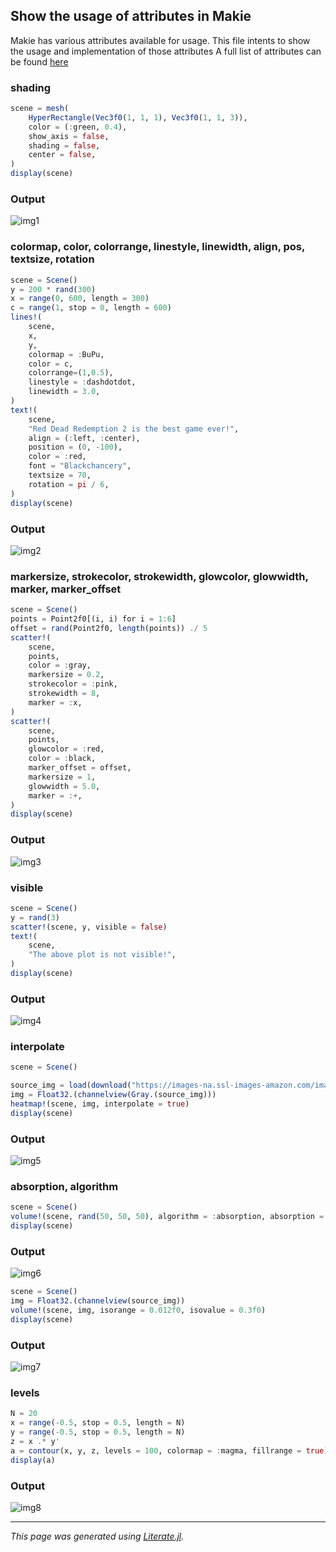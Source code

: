 ## Show the usage of attributes in Makie
Makie has various attributes available for usage. This file intents to show the usage and implementation of those attributes
A full list of attributes can be found [here](http://makie.juliaplots.org/dev/plot-attributes.html#List-of-attributes-1)


### shading

```julia
scene = mesh(
    HyperRectangle(Vec3f0(1, 1, 1), Vec3f0(1, 1, 3)),
    color = (:green, 0.4),
    show_axis = false,
    shading = false,
    center = false,
)
display(scene)
```

### Output
![img1](https://github.com/Akshat-mehrotra/codein/blob/master/JULIA/Makie%20attributes/image/p1.png)


### colormap, color, colorrange, linestyle, linewidth, align, pos, textsize, rotation

```julia
scene = Scene()
y = 200 * rand(300)
x = range(0, 600, length = 300)
c = range(1, stop = 0, length = 600)
lines!(
    scene,
    x,
    y,
    colormap = :BuPu,
    color = c,
    colorrange=(1,0.5),
    linestyle = :dashdotdot,
    linewidth = 3.0,
)
text!(
    scene,
    "Red Dead Redemption 2 is the best game ever!",
    align = (:left, :center),
    position = (0, -100),
    color = :red,
    font = "Blackchancery",
    textsize = 70,
    rotation = pi / 6,
)
display(scene)
```

### Output
![img2](https://github.com/Akshat-mehrotra/codein/blob/master/JULIA/Makie%20attributes/image/p2.png)


### markersize, strokecolor, strokewidth, glowcolor, glowwidth, marker, marker_offset

```julia
scene = Scene()
points = Point2f0[(i, i) for i = 1:6]
offset = rand(Point2f0, length(points)) ./ 5
scatter!(
    scene,
    points,
    color = :gray,
    markersize = 0.2,
    strokecolor = :pink,
    strokewidth = 8,
    marker = :x,
)
scatter!(
    scene,
    points,
    glowcolor = :red,
    color = :black,
    marker_offset = offset,
    markersize = 1,
    glowwidth = 5.0,
    marker = :+,
)
display(scene)
```

### Output
![img3](https://github.com/Akshat-mehrotra/codein/blob/master/JULIA/Makie%20attributes/image/p3.png)


### visible

```julia
scene = Scene()
y = rand(3)
scatter!(scene, y, visible = false)
text!(
    scene,
    "The above plot is not visible!",
)
display(scene)
```

### Output
![img4](https://github.com/Akshat-mehrotra/codein/blob/master/JULIA/Makie%20attributes/image/p4.png)


### interpolate

```julia
scene = Scene()

source_img = load(download("https://images-na.ssl-images-amazon.com/images/I/41OEdd1En8L._SX322_BO1,204,203,200_.jpg"))
img = Float32.(channelview(Gray.(source_img)))
heatmap!(scene, img, interpolate = true)
display(scene)
```

### Output
![img5](https://github.com/Akshat-mehrotra/codein/blob/master/JULIA/Makie%20attributes/image/p5.png)


### absorption, algorithm

```julia
scene = Scene()
volume!(scene, rand(50, 50, 50), algorithm = :absorption, absorption = 7.0f0)
display(scene)
```

### Output
![img6](https://github.com/Akshat-mehrotra/codein/blob/master/JULIA/Makie%20attributes/image/p6.png)


```julia
scene = Scene()
img = Float32.(channelview(source_img))
volume!(scene, img, isorange = 0.012f0, isovalue = 0.3f0)
display(scene)
```

### Output
![img7](https://github.com/Akshat-mehrotra/codein/blob/master/JULIA/Makie%20attributes/image/p7.png)


### levels

```julia
N = 20
x = range(-0.5, stop = 0.5, length = N)
y = range(-0.5, stop = 0.5, length = N)
z = x .* y'
a = contour(x, y, z, levels = 100, colormap = :magma, fillrange = true)
display(a)
```

### Output
![img8](https://github.com/Akshat-mehrotra/codein/blob/master/JULIA/Makie%20attributes/image/p8.png)


---

*This page was generated using [Literate.jl](https://github.com/fredrikekre/Literate.jl).*

